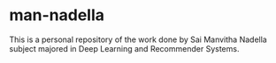 # man-nadella
This is a personal repository of the work done by Sai Manvitha Nadella subject majored in Deep Learning and Recommender Systems.
